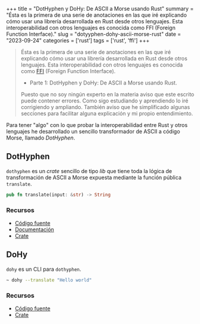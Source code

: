 +++
title = "DotHyphen y DoHy: De ASCII a Morse usando Rust"
summary = "Ésta es la primera de una serie de anotaciones en las que iré explicando cómo usar una librería desarrollada en Rust desde otros lenguajes. Esta interoperabilidad con otros lenguajes es conocida como FFI (Foreign Function Interface)."
slug = "dotyyphen-dohy-ascii-morse-rust"
date = "2023-09-24"
categories = ['rust']
tags = ['rust', 'ffi']
+++

> Ésta es la primera de una serie de anotaciones en las que iré explicando cómo usar una librería desarrollada en Rust desde otros lenguajes. Esta interoperabilidad con otros lenguajes es conocida como [FFI](https://en.wikipedia.org/wiki/Foreign_function_interface) (Foreign Function Interface).
>
> * Parte 1: DotHyphen y DoHy: De ASCII a Morse usando Rust.
>
> Puesto que no soy ningún experto en la materia aviso que este escrito puede contener errores. Como sigo estudiando y aprendiendo lo iré corrigiendo y ampliando. También aviso que he simplificado algunas secciones para facilitar alguna explicación y mi propio entendimiento.

Para tener "algo" con lo que probar la interoperabilidad entre Rust y otros lenguajes he desarrollado un sencillo transformador de ASCII a código Morse, llamado _DotHyphen_.

## DotHyphen

`dothyphen` es un _crate_ sencillo de tipo _lib_ que tiene toda la lógica de transformación de ASCII a Morse expuesta mediante la función pública `translate`.

```rust
pub fn translate(input: &str) -> String
```

### Recursos

* [Código fuente](https://github.com/isfegu/samuel/tree/main/dothyphen)
* [Documentación](https://docs.rs/dothyphen/latest/dothyphen/)
* [Crate](https://crates.io/crates/dothyphen)

## DoHy

`dohy` es un CLI para `dothyphen`.

```bash
~ dohy --translate "Hello world"
```

### Recursos

* [Código fuente](https://github.com/isfegu/samuel/tree/main/dohy)
* [Crate](https://crates.io/crates/dohy)
